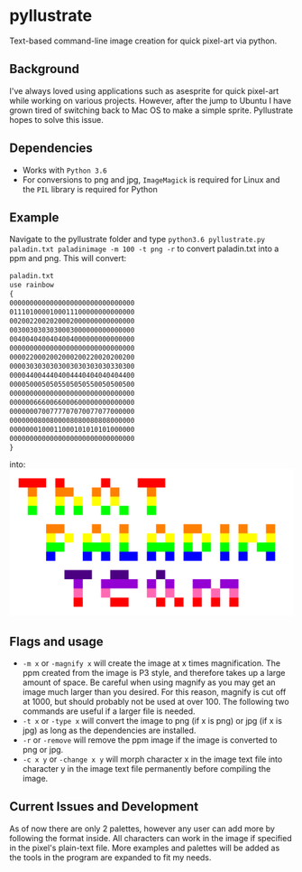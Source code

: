 # pyllustrate
Text-based command-line image creation for quick pixel-art via python.

## Background
I've always loved using applications such as asesprite for quick pixel-art while working on various projects. However, after the jump to Ubuntu I have grown tired of switching back to Mac OS to make a simple sprite. Pyllustrate hopes to solve this issue.

## Dependencies
* Works with ```Python 3.6```
* For conversions to png and jpg, ```ImageMagick``` is required for Linux and the ```PIL``` library is required for Python

## Example
Navigate to the pyllustrate folder and type ```python3.6 pyllustrate.py paladin.txt paladinimage -m 100 -t png -r``` to convert paladin.txt into a ppm and png. This will convert:
```
paladin.txt
use rainbow
{
0000000000000000000000000000000
0111010000100011100000000000000
0020022002020002000000000000000
0030030303030003000000000000000
0040040400404004000000000000000
0000000000000000000000000000000
0000220002002000200220020200200
0000303030303003030303030330300
0000440044404004440404040404400
0000500050505505050550050500500
0000000000000000000000000000000
0000006660066000600000000000000
0000000700777707070077077000000
0000000800800008080080808000000
0000000100011000101010101000000
0000000000000000000000000000000
}
```
into:
![PNG of paladin](paladinimage.png "Paladin")

## Flags and usage
* ```-m x``` or ```-magnify x``` will create the image at x times magnification. The ppm created from the image is P3 style, and therefore takes up a large amount of space. Be careful when using magnify as you may get an image much larger than you desired. For this reason, magnify is cut off at 1000, but should probably not be used at over 100. The following two commands are useful if a larger file is needed.
* ```-t x``` or ```-type x``` will convert the image to png (if x is png) or jpg (if x is jpg) as long as the dependencies are installed.
* ```-r``` or ```-remove``` will remove the ppm image if the image is converted to png or jpg.
* ```-c x y``` or ```-change x y``` will morph character x in the image text file into character y in the image text file permanently before compiling the image.

## Current Issues and Development
As of now there are only 2 palettes, however any user can add more by following the format inside. All characters can work in the image if specified in the pixel's plain-text file. More examples and palettes will be added as the tools in the program are expanded to fit my needs. 
